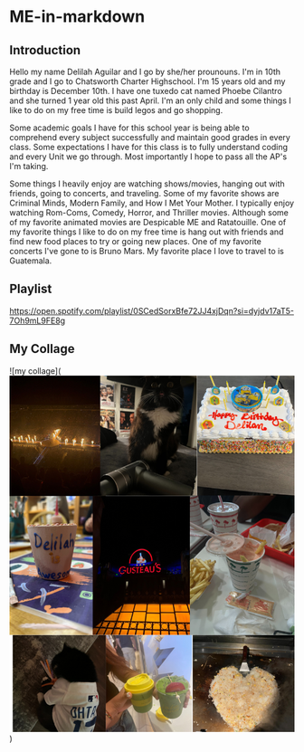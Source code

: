 # ME-in-markdown

## Introduction
 Hello my name Delilah Aguilar and I go by she/her prounouns. I'm in 10th grade and I go to Chatsworth Charter Highschool. I'm 15 years old and my birthday is December 10th. I have one tuxedo cat named Phoebe Cilantro and she turned 1 year old this past April. I'm an only child and some things I like to do on my free time is build legos and go shopping. 

Some academic goals I have for this school year is being able to comprehend every subject successfully and maintain good grades in every class. Some expectations I have for this class is to fully understand coding and every Unit we go through. Most importantly I hope to pass all the AP's I'm taking. 

Some things I heavily enjoy are watching shows/movies, hanging out with friends, going to concerts, and traveling. Some of my favorite shows are Criminal Minds, Modern Family, and How I Met Your Mother. I typically enjoy watching Rom-Coms, Comedy, Horror, and Thriller movies. Although some of my favorite animated movies are Despicable ME and Ratatouille.  One of my favorite things I like to do on my free time is hang out with friends and find new food places to try or going new places. One of my favorite concerts I've gone to is Bruno Mars. My favorite place I love to travel to is Guatemala. 




## Playlist
https://open.spotify.com/playlist/0SCedSorxBfe72JJ4xjDqn?si=dyjdv17aT5-7Oh9mL9FE8g


## My Collage
![my collage](![alt text](<Untitled design.png>))
